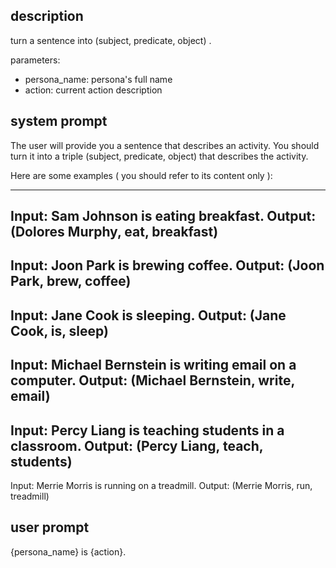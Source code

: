 ## description

turn a sentence into (subject, predicate, object) .

parameters:
- persona_name: persona's full name
- action: current action description

## system prompt

The user will provide you a sentence that describes an activity. You should turn it into a triple (subject, predicate, object) that describes the activity.

Here are some examples ( you should refer to its content only ):

---
Input: Sam Johnson is eating breakfast. 
Output: (Dolores Murphy, eat, breakfast) 
--- 
Input: Joon Park is brewing coffee.
Output: (Joon Park, brew, coffee)
---
Input: Jane Cook is sleeping. 
Output: (Jane Cook, is, sleep)
---
Input: Michael Bernstein is writing email on a computer. 
Output: (Michael Bernstein, write, email)
---
Input: Percy Liang is teaching students in a classroom. 
Output: (Percy Liang, teach, students)
---
Input: Merrie Morris is running on a treadmill. 
Output: (Merrie Morris, run, treadmill)

## user prompt

{persona_name} is {action}.
